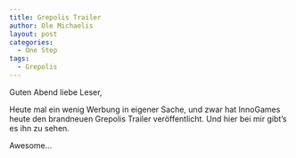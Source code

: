 ```yaml
---
title: Grepolis Trailer
author: Ole Michaelis
layout: post
categories:
  - One Step
tags:
  - Grepolis
---
```


Guten Abend liebe Leser,

Heute mal ein wenig Werbung in eigener Sache, und zwar hat InnoGames heute den brandneuen Grepolis Trailer veröffentlicht. Und hier bei mir gibt’s es ihn zu sehen.



Awesome…

